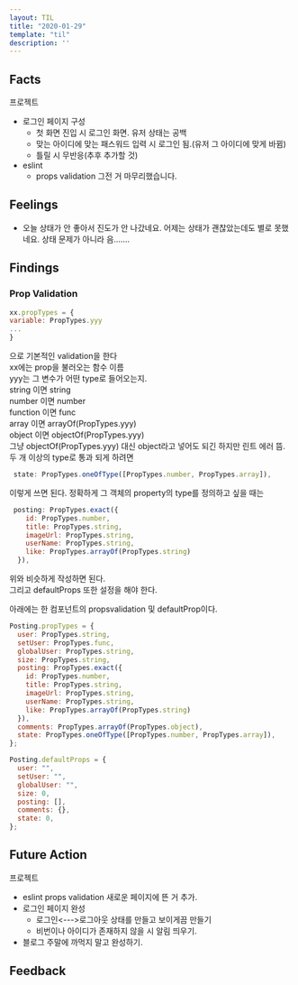 ```yaml
---
layout: TIL
title: "2020-01-29"
template: "til"
description: ''
---
```


## Facts

프로젝트

- 로그인 페이지 구성
  - 첫 화면 진입 시 로그인 화면. 유저 상태는 공백
  - 맞는 아이디에 맞는 패스워드 입력 시 로그인 됨.(유저 그 아이디에 맞게 바뀜)
  - 틀릴 시 무반응(추후 추가할 것)
- eslint
  - props validation 그전 거 마무리했습니다.

## Feelings

- 오늘 상태가 안 좋아서 진도가 안 나갔네요. 어제는 상태가 괜찮았는데도 별로 못했네요. 상태 문제가 아니라 음.......

## Findings

### Prop Validation  

``` javascript
xx.propTypes = {
variable: PropTypes.yyy
...
}
```

으로 기본적인 validation을 한다  
xx에는 prop을 불러오는 함수 이름  
yyy는 그 변수가 어떤 type로 들어오는지.  
string 이면 string  
number 이면 number  
function 이면 func  
array 이면 arrayOf(PropTypes.yyy)  
object 이면 objectOf(PropTypes.yyy)  
그냥 objectOf(PropTypes.yyy) 대신 object라고 넣어도 되긴 하지만 린트 에러 뜸.  
두 개 이상의 type로 통과 되게 하려면  

 ``` javascript
  state: PropTypes.oneOfType([PropTypes.number, PropTypes.array]),
```

이렇게 쓰면 된다.
정확하게 그 객체의 property의 type를 정의하고 싶을 때는

```javascript
 posting: PropTypes.exact({
    id: PropTypes.number,
    title: PropTypes.string,
    imageUrl: PropTypes.string,
    userName: PropTypes.string,
    like: PropTypes.arrayOf(PropTypes.string)
  }),
```

위와 비슷하게 작성하면 된다.  
그리고 defaultProps 또한 설정을 해야 한다.  

아래에는 한 컴포넌트의 propsvalidation 및 defaultProp이다.

```javascript
Posting.propTypes = {
  user: PropTypes.string,
  setUser: PropTypes.func,
  globalUser: PropTypes.string,
  size: PropTypes.string,
  posting: PropTypes.exact({
    id: PropTypes.number,
    title: PropTypes.string,
    imageUrl: PropTypes.string,
    userName: PropTypes.string,
    like: PropTypes.arrayOf(PropTypes.string)
  }),
  comments: PropTypes.arrayOf(PropTypes.object),
  state: PropTypes.oneOfType([PropTypes.number, PropTypes.array]),
};

Posting.defaultProps = {
  user: "",
  setUser: "",
  globalUser: "",
  size: 0,
  posting: [],
  comments: {},
  state: 0,
};
```

## Future Action

프로젝트

- eslint props validation 새로운 페이지에 뜬 거 추가.
- 로그인 페이지 완성
  - 로그인&lt;---&gt;로그아웃 상태를  만들고 보이게끔 만들기
  - 비번이나 아이디가 존재하지 않을 시 알림 띄우기.
- 블로그 주말에 까먹지 말고 완성하기.

## Feedback
